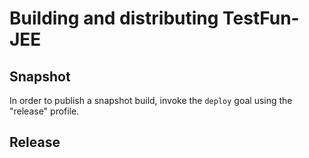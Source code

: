 Building and distributing TestFun-JEE
=====================================

Snapshot
--------
In order to publish a snapshot build, invoke the ```deploy``` goal using the "release" profile.

Release
-------